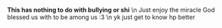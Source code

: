 **This has nothing to do with bullying or shi** \n
Just enjoy the miracle God blessed us with to be among us :3 \n
yk just get to know hp better
